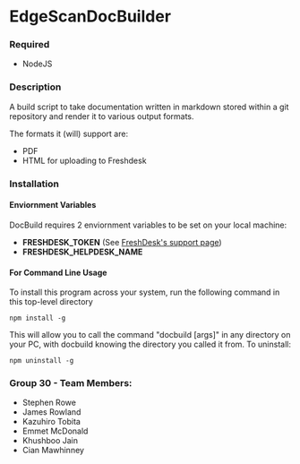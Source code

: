 
# EdgeScanDocBuilder

### Required
* NodeJS

### Description
A build script to take documentation written in markdown stored within a git
repository and render it to various output formats.

The formats it (will) support are:
* PDF
* HTML for uploading to Freshdesk

### Installation
#### Enviornment Variables
DocBuild requires 2 enviornment variables to be set on your local machine:
* **FRESHDESK_TOKEN** (See [FreshDesk's  support page](https://support.freshdesk.com/support/solutions/articles/215517-how-to-find-your-api-key))
* **FRESHDESK_HELPDESK_NAME**

#### For Command Line Usage
To install this program across your system, run the following command in this top-level directory
```
npm install -g
```
This will allow you to call the command "docbuild \[args\]" in any directory on your PC, with docbuild knowing the directory you called it from.
To uninstall:
```
npm uninstall -g
```


### Group 30 - Team Members:
* Stephen Rowe
* James Rowland
* Kazuhiro Tobita
* Emmet McDonald
* Khushboo Jain
* Cian Mawhinney

